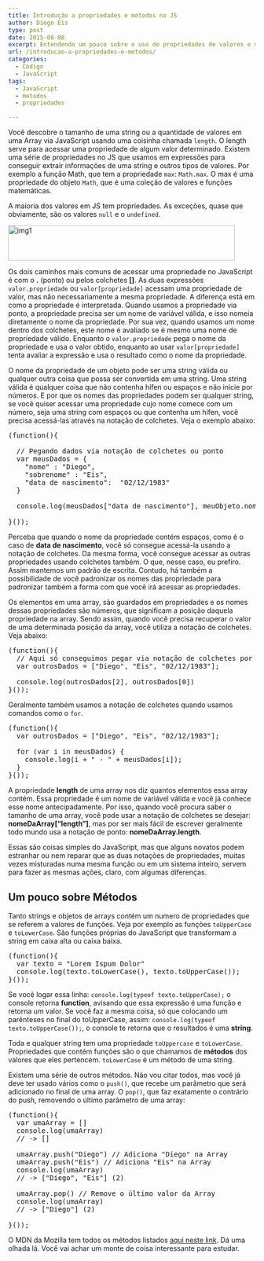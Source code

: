 ```yaml
---
title: Introdução a propriedades e métodos no JS
author: Diego Eis
type: post
date: 2015-08-08
excerpt: Entendendo um pouco sobre o uso de propriedades de valores e métodos no JavaScript.
url: /introducao-a-propriedades-e-metodos/
categories:
  - Código
  - JavaScript
tags:
  - JavaScript
  - metodos
  - propriedades

---
```

Você descobre o tamanho de uma string ou a quantidade de valores em uma Array via JavaScript usando uma coisinha chamada `length`. O length serve para acessar uma propriedade de algum valor determinado. Existem uma série de propriedades no JS que usamos em expressões para conseguir extrair informações de uma string e outros tipos de valores. Por exemplo a função Math, que tem a propriedade `max`: `Math.max`. O max é uma propriedade do objeto `Math`, que é uma coleção de valores e funções matemáticas.

A maioria dos valores em JS tem propriedades. As exceções, quase que obviamente, são os valores `null` e o `undefined`.

<img src="http://tableless.com.br/uploads/2015/08/img1.png" alt="img1" width="461" height="72" class="alignnone size-full wp-image-50652" />

Os dois caminhos mais comuns de acessar uma propriedade no JavaScript é com o **.** (ponto) ou pelos colchetes **[]**. As duas expressões `valor.propriedade` ou `valor[propriedade]` acessam uma propriedade de valor, mas não necessariamente a mesma propriedade. A diferença está em como a propriedade é interpretada. Quando usamos a propriedade via ponto, a propriedade precisa ser um nome de variável válida, e isso nomeia diretamente o nome da propriedade. Por sua vez, quando usamos um nome dentro dos colchetes, este nome é avaliado se é mesmo uma nome de propriedade válido. Enquanto o `valor.propriedade` pega o nome da propriedade e usa o valor obtido, enquanto ao usar `valor[propriedade]` tenta avaliar a expressão e usa o resultado como o nome da propriedade. 

O nome da propriedade de um objeto pode ser uma string válida ou qualquer outra coisa que possa ser convertida em uma string. Uma string válida é qualquer coisa que não contenha hífen ou espaços e não inicie por números. E por que os nomes das propriedades podem ser qualquer string, se você quiser acessar uma propriedade cujo nome comece com um número, seja uma string com espaços ou que contenha um hífen, você precisa acessá-las através na notação de colchetes. Veja o exemplo abaixo:

<pre class="lang-javascript">(function(){

  // Pegando dados via notação de colchetes ou ponto
  var meusDados = {
    "nome" : "Diego",
    "sobrenome" : "Eis",
    "data de nascimento":  "02/12/1983"
  }

  console.log(meusDados["data de nascimento"], meuObjeto.nome)

}());
</pre>

Perceba que quando o nome da propriedade contém espaços, como é o caso de **data de nascimento**, você só consegue acessá-la usando a notação de colchetes. Da mesma forma, você consegue acessar as outras propriedades usando colchetes também. O que, nesse caso, eu prefiro. Assim mantemos um padrão de escrita. Contudo, há também a possibilidade de você padronizar os nomes das propriedade para padronizar também a forma com que você irá acessar as propriedades. 

Os elementos em uma array, são guardados em propriedades e os nomes dessas propriedades são números, que significam a posição daquela propriedade na array. Sendo assim, quando você precisa recuperar o valor de uma determinada posição da array, você utiliza a notação de colchetes. Veja abaixo:

<pre class="lang-javascript">(function(){
  // Aqui só conseguimos pegar via notação de colchetes por as posições da array são variáveis válidas, mas começando com números
  var outrosDados = ["Diego", "Eis", "02/12/1983"];

  console.log(outrosDados[2], outrosDados[0])
}());
</pre>

Geralmente também usamos a notação de colchetes quando usamos comandos como o `for`. 

<pre class="lang-javascript">(function(){
  var outrosDados = ["Diego", "Eis", "02/12/1983"];

  for (var i in meusDados) {
    console.log(i + " - " + meusDados[i]);
  }
}());
</pre>

A propriedade **length** de uma array nos diz quantos elementos essa array contém. Essa propriedade é um nome de variável válida e você já conhece esse nome antecipadamente. Por isso, quando você procura saber o tamanho de uma array, você pode usar a notação de colchetes se desejar: **nomeDaArray[&#8220;length&#8221;]**, mas por ser mais fácil de escrever geralmente todo mundo usa a notação de ponto: **nomeDaArray.length**.

Essas são coisas simples do JavaScript, mas que alguns novatos podem estranhar ou nem reparar que as duas notações de propriedades, muitas vezes misturadas numa mesma função ou em um sistema inteiro, servem para fazer as mesmas ações, claro, com algumas diferenças.

## Um pouco sobre Métodos

Tanto strings e objetos de arrays contém um numero de propriedades que se referem a valores de funções. Veja por exemplo as funções `toUpperCase` e `toLowerCase`. São funções próprias do JavaScript que transformam a string em caixa alta ou caixa baixa.

<pre class="lang-javascript">(function(){
  var texto = "Lorem Ispum Dolor"
  console.log(texto.toLowerCase(), texto.toUpperCase());
}());
</pre>

Se você logar essa linha: `console.log(typeof texto.toUpperCase);` o console retorna **function**, avisando que essa expressão é uma função e retorna um valor. Se você faz a mesma coisa, só que colocando um parênteses no final do toUpperCase, assim: `console.log(typeof texto.toUpperCase());`, o console te retorna que o resultados é uma **string**.

Toda e qualquer string tem uma propriedade `toUppercase` e `toLowerCase`. Propriedades que contém funções são o que chamamos de **métodos** dos valores que eles pertencem. `toLowerCase` é um método de uma string.

Existem uma série de outros métodos. Não vou citar todos, mas você já deve ter usado vários como o `push()`, que recebe um parâmetro que será adicionado no final de uma array. O `pop()`, que faz exatamente o contrário do push, removendo o último parâmetro de uma array:

<pre class="lang-javascript">(function(){
  var umaArray = []
  console.log(umaArray)  
  // -> []

  umaArray.push("Diego") // Adiciona "Diego" na Array
  umaArray.push("Eis") // Adiciona "Eis" na Array
  console.log(umaArray)
  // -> ["Diego", "Eis"] (2)

  umaArray.pop() // Remove o último valor da Array
  console.log(umaArray)
  // -> ["Diego"] (2)

}());
</pre>

O MDN da Mozilla tem todos os métodos listados [aqui neste link][1]. Dá uma olhada lá. Você vai achar um monte de coisa interessante para estudar.

 [1]: https://developer.mozilla.org/en-US/docs/Web/JavaScript/Reference/Methods_Index